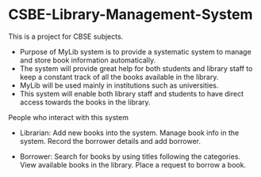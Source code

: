 # CSBE-Library-Management-System
This is a project for CBSE subjects.

- Purpose of MyLib system is to provide a systematic system to manage and store book information automatically. 
- The system will provide great help for both students and library staff to keep a constant track of all the books available in the library.
- MyLib will be used mainly in institutions such as universities. 
- This system will enable both library staff and students to have direct access towards the books in the library. 

People who interact with this system

- Librarian:
Add new books into the system.
Manage book info in the system.
Record the borrower details and add borrower.


- Borrower:
Search for books by using titles following the categories.
View available books in the library.
Place a request to borrow a book.



 
